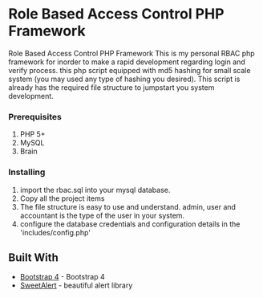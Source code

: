 # Role Based Access Control PHP Framework
Role Based Access Control PHP Framework This is my personal RBAC php framework for inorder to make a rapid development regarding login and verify process. this php script equipped with md5 hashing for small scale system (you may used any type of hashing you desired). This script is already has the required file structure to jumpstart you system development. 

### Prerequisites

1. PHP 5+
2. MySQL
3. Brain

### Installing

1. import the rbac.sql into your mysql database. 
2. Copy all the project items
3. The file structure is easy to use and understand. admin, user and accountant is the type of the user in your system.
4. configure the database credentials and configuration details in the 'includes/config.php'

## Built With

* [Bootstrap 4](https://getbootstrap.com/) - Bootstrap 4
* [SweetAlert](https://github.com/sweetalert2/sweetalert2) - beautiful alert library

